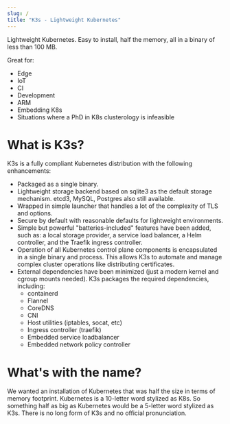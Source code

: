 ```yaml
---
slug: /
title: "K3s - Lightweight Kubernetes"
---
```


Lightweight Kubernetes. Easy to install, half the memory, all in a binary of less than 100 MB.

Great for:

* Edge
* IoT
* CI
* Development
* ARM
* Embedding K8s
* Situations where a PhD in K8s clusterology is infeasible

# What is K3s?

K3s is a fully compliant Kubernetes distribution with the following enhancements:

* Packaged as a single binary.
* Lightweight storage backend based on sqlite3 as the default storage mechanism. etcd3, MySQL, Postgres also still available.
* Wrapped in simple launcher that handles a lot of the complexity of TLS and options.
* Secure by default with reasonable defaults for lightweight environments.
* Simple but powerful "batteries-included" features have been added, such as: a local storage provider, a service load balancer, a Helm controller, and the Traefik ingress controller.
* Operation of all Kubernetes control plane components is encapsulated in a single binary and process. This allows K3s to automate and manage complex cluster operations like distributing certificates.
* External dependencies have been minimized (just a modern kernel and cgroup mounts needed). K3s packages the required dependencies, including:
    * containerd
    * Flannel
    * CoreDNS
    * CNI
    * Host utilities (iptables, socat, etc)
    * Ingress controller (traefik)
    * Embedded service loadbalancer
    * Embedded network policy controller

# What's with the name?

We wanted an installation of Kubernetes that was half the size in terms of memory footprint. Kubernetes is a 10-letter word stylized as K8s. So something half as big as Kubernetes would be a 5-letter word stylized as K3s. There is no long form of K3s and no official pronunciation.

